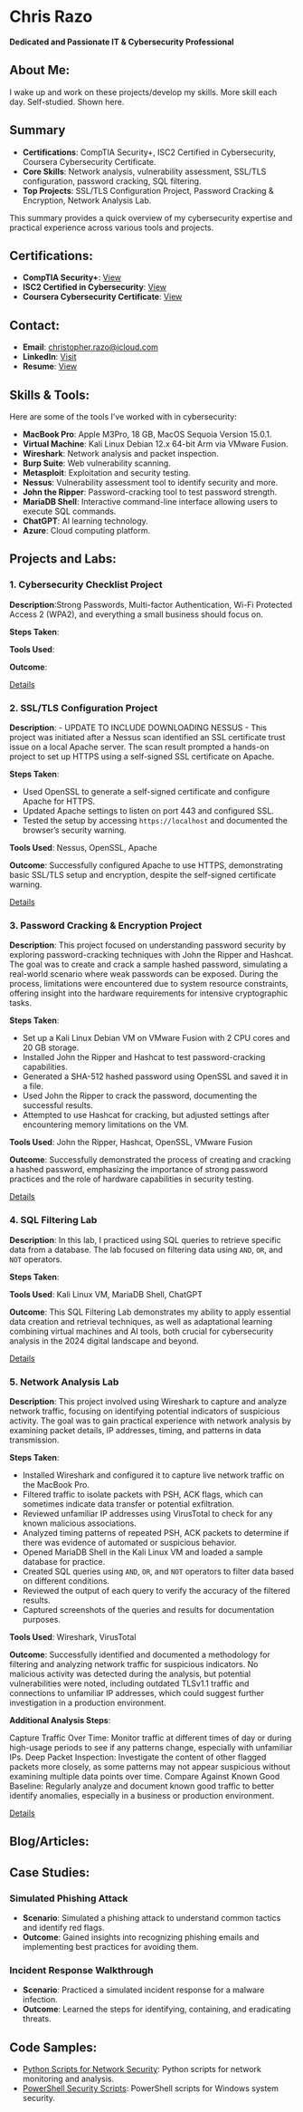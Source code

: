 # Chris Razo
**Dedicated and Passionate IT & Cybersecurity Professional**

## About Me:
I wake up and work on these projects/develop my skills. More skill each day. Self-studied. Shown here.


## Summary
- **Certifications**: CompTIA Security+, ISC2 Certified in Cybersecurity, Coursera Cybersecurity Certificate.
- **Core Skills**: Network analysis, vulnerability assessment, SSL/TLS configuration, password cracking, SQL filtering.
- **Top Projects**: SSL/TLS Configuration Project, Password Cracking & Encryption, Network Analysis Lab.

This summary provides a quick overview of my cybersecurity expertise and practical experience across various tools and projects.


## Certifications:
- **CompTIA Security+**: [View](CompTIA-Security-Plus-Certificate.pdf)
- **ISC2 Certified in Cybersecurity**: [View](ISC2-CC-Certification.pdf)
- **Coursera Cybersecurity Certificate**: [View](Google-Cybersecurity-Certificate.pdf)

## Contact:
- **Email**: christopher.razo@icloud.com
- **LinkedIn**: [Visit](https://linkedin.com/in/christopher-razo)
- **Resume**: [View](/CR-Resume.pdf)


## Skills & Tools:

Here are some of the tools I’ve worked with in cybersecurity:

- **MacBook Pro**: Apple M3Pro, 18 GB, MacOS Sequoia Version 15.0.1.
- **Virtual Machine**: Kali Linux Debian 12.x 64-bit Arm via VMware Fusion.
- **Wireshark**: Network analysis and packet inspection.
- **Burp Suite**: Web vulnerability scanning.
- **Metasploit**: Exploitation and security testing.
- **Nessus**: Vulnerability assessment tool to identify security and more.
- **John the Ripper**: Password-cracking tool to test password strength.
- **MariaDB Shell**: Interactive command-line interface allowing users to execute SQL commands.
- **ChatGPT**: AI learning technology.
- **Azure**: Cloud computing platform. 


## Projects and Labs:

### 1. Cybersecurity Checklist Project

**Description**:Strong Passwords, Multi-factor Authentication, Wi-Fi Protected Access 2 (WPA2), and everything a small business should focus on. 

**Steps Taken**:

**Tools Used**:

**Outcome**:

[Details](blog-post1.md)


### 2. SSL/TLS Configuration Project

**Description**: - UPDATE TO INCLUDE DOWNLOADING NESSUS - This project was initiated after a Nessus scan identified an SSL certificate trust issue on a local Apache server. The scan result prompted a hands-on project to set up HTTPS using a self-signed SSL certificate on Apache.

**Steps Taken**:
- Used OpenSSL to generate a self-signed certificate and configure Apache for HTTPS.
- Updated Apache settings to listen on port 443 and configured SSL.
- Tested the setup by accessing `https://localhost` and documented the browser’s security warning.

**Tools Used**: Nessus, OpenSSL, Apache

**Outcome**: Successfully configured Apache to use HTTPS, demonstrating basic SSL/TLS setup and encryption, despite the self-signed certificate warning.

[Details](ssl-tls-apache-setup.md)


### 3. Password Cracking & Encryption Project

**Description**: This project focused on understanding password security by exploring password-cracking techniques with John the Ripper and Hashcat. The goal was to create and crack a sample hashed password, simulating a real-world scenario where weak passwords can be exposed. During the process, limitations were encountered due to system resource constraints, offering insight into the hardware requirements for intensive cryptographic tasks.

**Steps Taken**:
- Set up a Kali Linux Debian VM on VMware Fusion with 2 CPU cores and 20 GB storage.
- Installed John the Ripper and Hashcat to test password-cracking capabilities.
- Generated a SHA-512 hashed password using OpenSSL and saved it in a file.
- Used John the Ripper to crack the password, documenting the successful results.
- Attempted to use Hashcat for cracking, but adjusted settings after encountering memory limitations on the VM.

**Tools Used**: John the Ripper, Hashcat, OpenSSL, VMware Fusion

**Outcome**: Successfully demonstrated the process of creating and cracking a hashed password, emphasizing the importance of strong password practices and the role of hardware capabilities in security testing.

[Details](2024-11-04-password-cracking.md)


### 4. SQL Filtering Lab

**Description**: In this lab, I practiced using SQL queries to retrieve specific data from a database. The lab focused on filtering data using `AND`, `OR`, and `NOT` operators.

**Steps Taken**:

**Tools Used**: Kali Linux VM, MariaDB Shell, ChatGPT

**Outcome**: This SQL Filtering Lab demonstrates my ability to apply essential data creation and retrieval techniques, as well as adaptational learning combining virtual machines and AI tools, both crucial for cybersecurity analysis in the 2024 digital landscape and beyond.

[Details](2024-11-05-sql-filtering-lab.md)


### 5. Network Analysis Lab

**Description**: This project involved using Wireshark to capture and analyze network traffic, focusing on identifying potential indicators of suspicious activity. The goal was to gain practical experience with network analysis by examining packet details, IP addresses, timing, and patterns in data transmission.

**Steps Taken**:
- Installed Wireshark and configured it to capture live network traffic on the MacBook Pro.
- Filtered traffic to isolate packets with PSH, ACK flags, which can sometimes indicate data transfer or potential exfiltration.
- Reviewed unfamiliar IP addresses using VirusTotal to check for any known malicious associations.
- Analyzed timing patterns of repeated PSH, ACK packets to determine if there was evidence of automated or suspicious behavior.
- Opened MariaDB Shell in the Kali Linux VM and loaded a sample database for practice.
- Created SQL queries using `AND`, `OR`, and `NOT` operators to filter data based on different conditions.
- Reviewed the output of each query to verify the accuracy of the filtered results.
- Captured screenshots of the queries and results for documentation purposes.


**Tools Used**: Wireshark, VirusTotal

**Outcome**: Successfully identified and documented a methodology for filtering and analyzing network traffic for suspicious indicators. No malicious activity was detected during the analysis, but potential vulnerabilities were noted, including outdated TLSv1.1 traffic and connections to unfamiliar IP addresses, which could suggest further investigation in a production environment.

**Additional Analysis Steps**:

Capture Traffic Over Time: Monitor traffic at different times of day or during high-usage periods to see if any patterns change, especially with unfamiliar IPs.
Deep Packet Inspection: Investigate the content of other flagged packets more closely, as some patterns may not appear suspicious without examining multiple data points over time.
Compare Against Known Good Baseline: Regularly analyze and document known good traffic to better identify anomalies, especially in a business or production environment.

[Details](network-analysis-lab.md)


## Blog/Articles:

## Case Studies:

### Simulated Phishing Attack
- **Scenario**: Simulated a phishing attack to understand common tactics and identify red flags.
- **Outcome**: Gained insights into recognizing phishing emails and implementing best practices for avoiding them.

### Incident Response Walkthrough
- **Scenario**: Practiced a simulated incident response for a malware infection.
- **Outcome**: Learned the steps for identifying, containing, and eradicating threats.

## Code Samples:

- [Python Scripts for Network Security](https://github.com/yourusername/repo-name): Python scripts for network monitoring and analysis.
- [PowerShell Security Scripts](https://github.com/yourusername/repo-name): PowerShell scripts for Windows system security.

